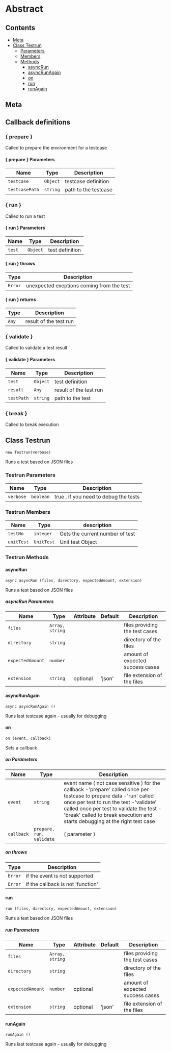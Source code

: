 <!-- This file is generated by jsmddoc version 0.1 -->

# Abstract

## Contents

- [Meta](#Meta)
- [Class Testrun](#Class-Testrun)
  - [Parameters](#Testrun-Parameters)
  - [Members](#Testrun-Members)
  - [Methods](#Testrun-Methods)
    - [asyncRun](#asyncRun)
    - [asyncRunAgain](#asyncRunAgain)
    - [on](#on)
    - [run](#run)
    - [runAgain](#runAgain)

## Meta

## Callback definitions

### { prepare }

Called to prepare the environment for a testcase

#### { prepare } Parameters

| Name | Type | Description |
| ---------- | ------------ | ----------------- |
| `testcase` | `Object` | testcase definition | |
| `testcasePath` | `string` | path to the testcase | |

### { run }

Called to run a test

#### { run } Parameters

| Name | Type | Description |
| ---------- | ------------ | ----------------- |
| `test` | `Object` | test definition | |

#### { run } throws

| Type | Description |
| ---- | ----------- |
| `Error` | unexpected exeptions coming from the test |

#### { run } returns

| Type | Description |
| ---- | ----------- |
| `Any` | result of the test run |

### { validate }

Called to validate a test result

#### { validate } Parameters

| Name | Type | Description |
| ---------- | ------------ | ----------------- |
| `test` | `Object` | test definition | |
| `result` | `Any` | result of the test run | |
| `testPath` | `string` | path to the test | |

### { break }

Called to break execution

## Class Testrun

`new Testrun(verbose)`

Runs a test based on JSON files

### Testrun Parameters

| Name | Type | Description |
| ---------- | ------------ | ----------------- |
| `verbose` | `boolean` | true , if you need to debug the tests | |

### Testrun Members

| Name | Type | description |
| ------------ | ------------ | ------------ |
| `testNo` | `integer` | Gets the current number of test |
| `unitTest` | `UnitTest` | Unit test Object |

### Testrun Methods

#### asyncRun

`async asyncRun (files, directory, expectedAmount, extension)`

Runs a test based on JSON files

##### asyncRun Parameters

| Name | Type | Attribute | Default | Description |
| ---------- | ------------ | ------------ | ------------ | ----------------- |
| `files` | `Array, string` |  |  | files providing the test cases | |
| `directory` | `string` |  |  | directory of the files | |
| `expectedAmount` | `number` |  |  | amount of expected success cases | |
| `extension` | `string` | optional | 'json' | file extension of the files | |

#### asyncRunAgain

`async asyncRunAgain ()`

Runs last testcase again - usually for debugging

#### on

`on (event, callback)`

Sets a callback .

##### on Parameters

| Name | Type | Description |
| ---------- | ------------ | ----------------- |
| `event` | `string` | event name ( not case sensitive ) for the callback -'prepare' called once per testcase to prepare data -'run' called once per test to run the test -'validate' called once per test to validate the test -'break' called to break execution and starts debugging at the right test case | |
| `callback` | `prepare, run, validate` | ( parameter ) | |

##### on throws

| Type | Description |
| ---- | ----------- |
| `Error` | if the event is not supported |
| `Error` | if the callback is not 'function' |

#### run

`run (files, directory, expectedAmount, extension)`

Runs a test based on JSON files

##### run Parameters

| Name | Type | Attribute | Default | Description |
| ---------- | ------------ | ------------ | ------------ | ----------------- |
| `files` | `Array, string` |  |  | files providing the test cases | |
| `directory` | `string` |  |  | directory of the files | |
| `expectedAmount` | `number` | optional |  | amount of expected success cases | |
| `extension` | `string` | optional | 'json' | file extension of the files | |

#### runAgain

`runAgain ()`

Runs last testcase again - usually for debugging
